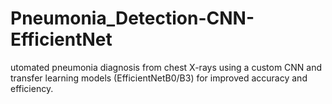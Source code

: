 # Pneumonia_Detection-CNN-EfficientNet
utomated pneumonia diagnosis from chest X-rays using a custom CNN and transfer learning models (EfficientNetB0/B3) for improved accuracy and efficiency.

